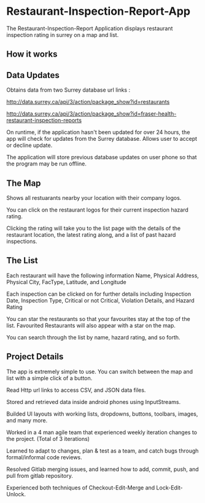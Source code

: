 # Restaurant-Inspection-Report-App

The Restaurant-Inspection-Report Application displays restaurant inspection rating in surrey on a map and list.

## How it works
## Data Updates
Obtains data from two Surrey database url links :

http://data.surrey.ca/api/3/action/package_show?id=restaurants

http://data.surrey.ca/api/3/action/package_show?id=fraser-health-restaurant-inspection-reports

On runtime, if the application hasn't been updated for over 24 hours, the app will check for updates from the Surrey database.
Allows user to accept or decline update. 

The application will store previous database updates on user phone so that the program may be run offline. 

## The Map
Shows all restuarants nearby your location with their company logos.

You can click on the restaurant logos for their current inspection hazard rating.

Clicking the rating will take you to the list page with the details of the restaurant location, the latest rating along, and a list of past hazard inspections.

## The List
Each restaurant will have the following information
  Name, Physical Address, Physical City, FacType, Latitude, and Longitude

Each inspection can be clicked on for further details including
  Inspection Date, Inspection Type, Critical or not Critical, Violation Details, and Hazard Rating
  
You can star the restaurants so that your favourites stay at the top of the list.
Favourited Restaurants will also appear with a star on the map.

You can search through the list by name, hazard rating, and so forth.
  
  
  
## Project Details  

The app is extremely simple to use. You can switch between the map and list with a simple click of a button.

Read Http url links to access CSV, and JSON data files.  

Stored and retrieved data inside android phones using InputStreams.

Builded UI layouts with working lists, dropdowns, buttons, toolbars, images, and many more.  

Worked in a 4 man agile team that experienced weekly iteration changes to the project. (Total of 3 iterations) 

Learned to adapt to changes, plan & test as a team, and catch bugs through formal/informal code reviews. 

Resolved Gitlab merging issues, and learned how to add, commit, push, and pull from gitlab repository. 

Experienced both techniques of Checkout-Edit-Merge and Lock-Edit-Unlock.
